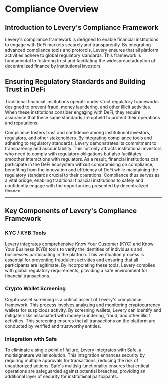 # Compliance Overview

## Introduction to Levery's Compliance Framework

Levery's compliance framework is designed to enable financial institutions to engage with DeFi markets securely and transparently. By integrating advanced compliance tools and protocols, Levery ensures that all platform activities adhere to global regulatory standards. This framework is fundamental to fostering trust and facilitating the widespread adoption of decentralized finance by institutional investors.

## Ensuring Regulatory Standards and Building Trust in DeFi

Traditional financial institutions operate under strict regulatory frameworks designed to prevent fraud, money laundering, and other illicit activities. When these institutions consider engaging with DeFi, they require assurance that these same standards are upheld to protect their operations and reputations.&#x20;

Compliance fosters trust and confidence among institutional investors, regulators, and other stakeholders. By integrating compliance tools and adhering to regulatory standards, Levery demonstrates its commitment to transparency and accountability. This not only attracts institutional investors who need to comply with regulatory obligations but also facilitates smoother interactions with regulators. As a result, financial institutions can participate in the DeFi ecosystem without compromising on compliance, benefiting from the innovation and efficiency of DeFi while maintaining the regulatory standards crucial to their operations. Compliance thus serves as a vital bridge, enabling traditional financial institutions to safely and confidently engage with the opportunities presented by decentralized finance.

***

## Key Components of Levery's Compliance Framework

### **KYC / KYB  Tools**&#x20;

Levery integrates comprehensive Know Your Customer (KYC) and Know Your Business (KYB) tools to verify the identities of individuals and businesses participating in the platform. This verification process is essential for preventing fraudulent activities and ensuring that all participants are legitimate. By incorporating these tools, Levery complies with global regulatory requirements, providing a safe environment for financial transactions.

### Crypto Wallet Screening&#x20;

Crypto wallet screening is a critical aspect of Levery's compliance framework. This process involves analyzing and monitoring cryptocurrency wallets for suspicious activity. By screening wallets, Levery can identify and mitigate risks associated with money laundering, fraud, and other illicit activities. This screening ensures that all transactions on the platform are conducted by verified and trustworthy entities.

### Integration with Safe

To eliminate a single point of failure, Levery integrates with Safe, a multisignature wallet solution. This integration enhances security by requiring multiple approvals for transactions, reducing the risk of unauthorized actions. Safe's multisig functionality ensures that critical operations are safeguarded against potential breaches, providing an additional layer of security for institutional participants.
